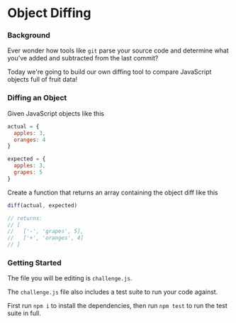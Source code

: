 # Object Diffing

### Background

Ever wonder how tools like `git` parse your source code and determine what
you've added and subtracted from the last commit?

Today we're going to build our own diffing tool to compare JavaScript objects
full of fruit data!

### Diffing an Object

Given JavaScript objects like this

```javascript
actual = {
  apples: 3,
  oranges: 4
}

expected = {
  apples: 3,
  grapes: 5
}
```

Create a function that returns an array containing the object diff like this

```javascript
diff(actual, expected)

// returns:
// [
//   ['-', 'grapes', 5],
//   ['+', 'oranges', 4]
// ]
```

### Getting Started

The file you will be editing is `challenge.js`.

The `challenge.js` file also includes a test suite to run your code against.

First run `npm i` to install the dependencies, then run `npm test` to run the
test suite in full.
